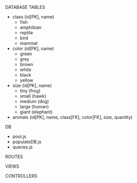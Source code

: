 DATABASE TABLES
- class (id[PK], name)
    - fish
    - amphibian
    - reptile
    - bird
    - mammal
- color (id[PK], name)
    - green
    - grey
    - brown
    - white
    - black
    - yellow
- size (id[PK], name)
    - tiny (frog)
    - small (hawk)
    - medium (dog)
    - large (human)
    - giant (elephant)
- animals (id[PK], name, class[FK], color[FK], size, quantity)

DB
- pool.js
- populateDB.js
- queries.js

ROUTES


VIEWS


CONTROLLERS